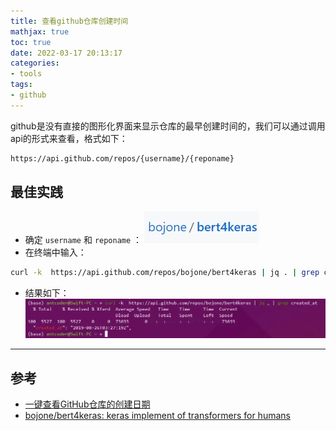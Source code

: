 ```yaml
---
title: 查看github仓库创建时间
mathjax: true
toc: true
date: 2022-03-17 20:13:17
categories:
- tools
tags:
- github
---
```

github是没有直接的图形化界面来显示仓库的最早创建时间的，我们可以通过调用api的形式来查看，格式如下：


```bash
https://api.github.com/repos/{username}/{reponame}
```
<!--more-->

## 最佳实践

- 确定 `username` 和 `reponame` ：
![1](https://raw.githubusercontent.com/TransformersWsz/image_hosting/master/1.5wtegw7m1ow0.webp)
- 在终端中输入：

```bash
curl -k  https://api.github.com/repos/bojone/bert4keras | jq . | grep created_at
```

- 结果如下：
![2](https://raw.githubusercontent.com/TransformersWsz/image_hosting/master/case.2krf83ywy1g0.webp)
___

## 参考

- [一键查看GitHub仓库的创建日期](https://blog.csdn.net/Jack_lzx/article/details/117480746)
- [bojone/bert4keras: keras implement of transformers for humans](https://github.com/bojone/bert4keras)